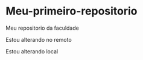 # Meu-primeiro-repositorio
Meu repositorio da faculdade 
 
Estou alterando no remoto

Estou alterando local
